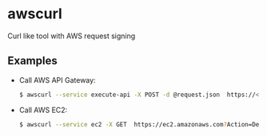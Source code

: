 # awscurl
Curl like tool with AWS request signing


## Examples
* Call AWS API Gateway: 
  ```sh
  $ awscurl --service execute-api -X POST -d @request.json  https://<yourhost>.execute-api.us-east-1.amazonaws.com/<your resource>
  ```
  
* Call AWS EC2: 
  ```sh
  $ awscurl --service ec2 -X GET  https://ec2.amazonaws.com?Action=DescribeRegions&Version=2013-10-15
  ```
